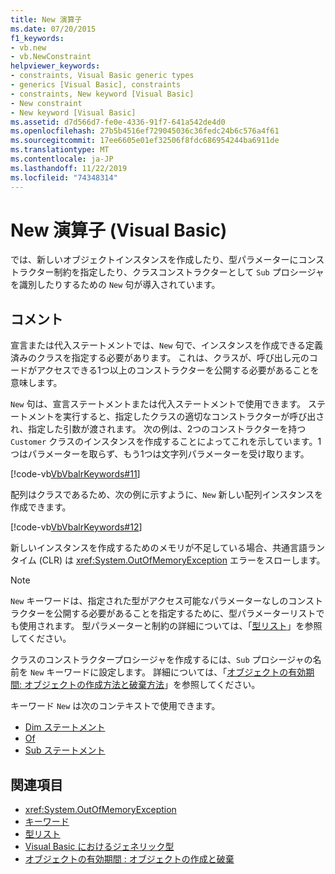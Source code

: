 ```yaml
---
title: New 演算子
ms.date: 07/20/2015
f1_keywords:
- vb.new
- vb.NewConstraint
helpviewer_keywords:
- constraints, Visual Basic generic types
- generics [Visual Basic], constraints
- constraints, New keyword [Visual Basic]
- New constraint
- New keyword [Visual Basic]
ms.assetid: d7d566d7-fe0e-4336-91f7-641a542de4d0
ms.openlocfilehash: 27b5b4516ef729045036c36fedc24b6c576a4f61
ms.sourcegitcommit: 17ee6605e01ef32506f8fdc686954244ba6911de
ms.translationtype: MT
ms.contentlocale: ja-JP
ms.lasthandoff: 11/22/2019
ms.locfileid: "74348314"
---
```

# <a name="new-operator-visual-basic"></a>New 演算子 (Visual Basic)

では、新しいオブジェクトインスタンスを作成したり、型パラメーターにコンストラクター制約を指定したり、クラスコンストラクターとして `Sub` プロシージャを識別したりするための `New` 句が導入されています。

## <a name="remarks"></a>コメント

宣言または代入ステートメントでは、`New` 句で、インスタンスを作成できる定義済みのクラスを指定する必要があります。 これは、クラスが、呼び出し元のコードがアクセスできる1つ以上のコンストラクターを公開する必要があることを意味します。

`New` 句は、宣言ステートメントまたは代入ステートメントで使用できます。 ステートメントを実行すると、指定したクラスの適切なコンストラクターが呼び出され、指定した引数が渡されます。 次の例は、2つのコンストラクターを持つ `Customer` クラスのインスタンスを作成することによってこれを示しています。1つはパラメーターを取らず、もう1つは文字列パラメーターを受け取ります。

[!code-vb[VbVbalrKeywords#11](~/samples/snippets/visualbasic/VS_Snippets_VBCSharp/VbVbalrKeywords/VB/Class6.vb#11)]

配列はクラスであるため、次の例に示すように、`New` 新しい配列インスタンスを作成できます。

[!code-vb[VbVbalrKeywords#12](~/samples/snippets/visualbasic/VS_Snippets_VBCSharp/VbVbalrKeywords/VB/Class6.vb#12)]

新しいインスタンスを作成するためのメモリが不足している場合、共通言語ランタイム (CLR) は <xref:System.OutOfMemoryException> エラーをスローします。

> [!NOTE]
> `New` キーワードは、指定された型がアクセス可能なパラメーターなしのコンストラクターを公開する必要があることを指定するために、型パラメーターリストでも使用されます。 型パラメーターと制約の詳細については、「[型リスト](../statements/type-list.md)」を参照してください。

クラスのコンストラクタープロシージャを作成するには、`Sub` プロシージャの名前を `New` キーワードに設定します。 詳細については、「[オブジェクトの有効期間: オブジェクトの作成方法と破棄方法](../../programming-guide/language-features/objects-and-classes/object-lifetime-how-objects-are-created-and-destroyed.md)」を参照してください。

キーワード `New` は次のコンテキストで使用できます。

- [Dim ステートメント](../statements/dim-statement.md)
- [Of](../statements/of-clause.md)
- [Sub ステートメント](../statements/sub-statement.md)

## <a name="see-also"></a>関連項目

- <xref:System.OutOfMemoryException>
- [キーワード](../keywords/index.md)
- [型リスト](../statements/type-list.md)
- [Visual Basic におけるジェネリック型](../../programming-guide/language-features/data-types/generic-types.md)
- [オブジェクトの有効期間 : オブジェクトの作成と破棄](../../programming-guide/language-features/objects-and-classes/object-lifetime-how-objects-are-created-and-destroyed.md)
